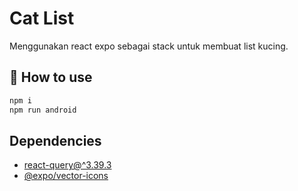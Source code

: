 # Cat List

Menggunakan react expo sebagai stack untuk membuat list kucing.

## 🚀 How to use

```sh
npm i
npm run android
```

## Dependencies

- [react-query@^3.39.3](https://tanstack.com/query/v3/)
- [@expo/vector-icons](https://icons.expo.fyi/)
